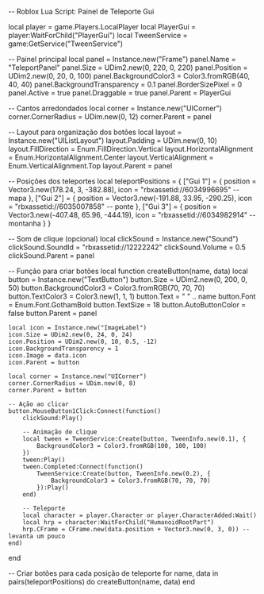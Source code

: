 -- Roblox Lua Script: Painel de Teleporte Gui

local player = game.Players.LocalPlayer
local PlayerGui = player:WaitForChild("PlayerGui")
local TweenService = game:GetService("TweenService")

-- Painel principal
local panel = Instance.new("Frame")
panel.Name = "TeleportPanel"
panel.Size = UDim2.new(0, 220, 0, 220)
panel.Position = UDim2.new(0, 20, 0, 100)
panel.BackgroundColor3 = Color3.fromRGB(40, 40, 40)
panel.BackgroundTransparency = 0.1
panel.BorderSizePixel = 0
panel.Active = true
panel.Draggable = true
panel.Parent = PlayerGui

-- Cantos arredondados
local corner = Instance.new("UICorner")
corner.CornerRadius = UDim.new(0, 12)
corner.Parent = panel

-- Layout para organização dos botões
local layout = Instance.new("UIListLayout")
layout.Padding = UDim.new(0, 10)
layout.FillDirection = Enum.FillDirection.Vertical
layout.HorizontalAlignment = Enum.HorizontalAlignment.Center
layout.VerticalAlignment = Enum.VerticalAlignment.Top
layout.Parent = panel

-- Posições dos teleportes
local teleportPositions = {
    ["Gui 1"] = {
        position = Vector3.new(178.24, 3, -382.88),
        icon = "rbxassetid://6034996695" -- mapa
    },
    ["Gui 2"] = {
        position = Vector3.new(-191.88, 33.95, -290.25),
        icon = "rbxassetid://6035007858" -- ponte
    },
    ["Gui 3"] = {
        position = Vector3.new(-407.48, 65.96, -444.19),
        icon = "rbxassetid://6034982914" -- montanha
    }
}

-- Som de clique (opcional)
local clickSound = Instance.new("Sound")
clickSound.SoundId = "rbxassetid://12222242"
clickSound.Volume = 0.5
clickSound.Parent = panel

-- Função para criar botões
local function createButton(name, data)
    local button = Instance.new("TextButton")
    button.Size = UDim2.new(0, 200, 0, 50)
    button.BackgroundColor3 = Color3.fromRGB(70, 70, 70)
    button.TextColor3 = Color3.new(1, 1, 1)
    button.Text = " " .. name
    button.Font = Enum.Font.GothamBold
    button.TextSize = 18
    button.AutoButtonColor = false
    button.Parent = panel

    local icon = Instance.new("ImageLabel")
    icon.Size = UDim2.new(0, 24, 0, 24)
    icon.Position = UDim2.new(0, 10, 0.5, -12)
    icon.BackgroundTransparency = 1
    icon.Image = data.icon
    icon.Parent = button

    local corner = Instance.new("UICorner")
    corner.CornerRadius = UDim.new(0, 8)
    corner.Parent = button

    -- Ação ao clicar
    button.MouseButton1Click:Connect(function()
        clickSound:Play()

        -- Animação de clique
        local tween = TweenService:Create(button, TweenInfo.new(0.1), {
            BackgroundColor3 = Color3.fromRGB(100, 100, 100)
        })
        tween:Play()
        tween.Completed:Connect(function()
            TweenService:Create(button, TweenInfo.new(0.2), {
                BackgroundColor3 = Color3.fromRGB(70, 70, 70)
            }):Play()
        end)

        -- Teleporte
        local character = player.Character or player.CharacterAdded:Wait()
        local hrp = character:WaitForChild("HumanoidRootPart")
        hrp.CFrame = CFrame.new(data.position + Vector3.new(0, 3, 0)) -- levanta um pouco
    end)
end

-- Criar botões para cada posição de teleporte
for name, data in pairs(teleportPositions) do
    createButton(name, data)
end
